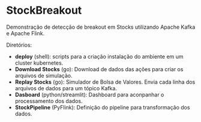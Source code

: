 # StockBreakout
Demonstração de detecção de breakout em Stocks utilizando Apache Kafka e Apache Flink.

Diretórios:

- **deploy** (shell): scripts para a criação instalação do ambiente em um cluster kubernetes.
- **Download Stocks** (go): Download de dados das ações para criar os arquivos de simulação.
- **Replay Stocks** (go): Simulador de Bolsa de Valores. Envia cada linha dos arquivos de dados para um tópico Kafka.
- **Dasboard** (python/streamlit): Dashboard para aconpanhar o processamento dos dados.
- **StockPipeline** (PyFlink): Definição do pipeline para transformação dos dados.

